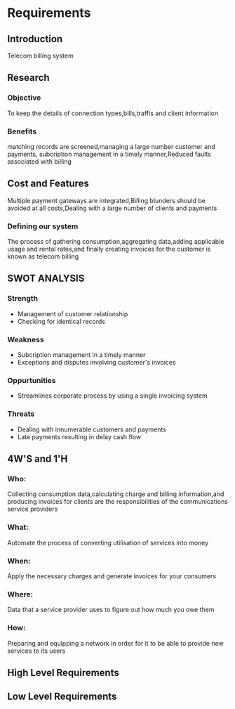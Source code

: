 # Requirements
## Introduction
Telecom billing system
## Research
### Objective
To keep the details of connection types,bills,traffis and client information
### Benefits
 matching records are screened,managing a large number customer and payments, subcription management in a timely manner,Reduced faults associated with billing
## Cost and Features
Multiple payment gateways are integrated,Billing blunders should be avoided at all costs,Dealing with a large number of clients and payments
### Defining our system
 The process of gathering consumption,aggregating data,adding applicable usage and rental rates,and finally creating invoices for the customer is known as telecom billing 
## SWOT ANALYSIS
### Strength
 * Management of customer relationship
 * Checking for identical records
### Weakness
 * Subcription management in a timely manner
 * Exceptions and disputes involving customer's invoices
### Oppurtunities
 * Streamlines corporate process by using a single invoicing system 
 ### Threats
* Dealing with innumerable customers and payments
* Late payments resulting in delay cash flow
## 4W'S and 1'H
### Who:
 Collecting consumption data,calculating charge and billing information,and producing invoices for clients are the responsibilities of the communications service providers
### What:
 Automate the process of converting utilisation of services into money
### When:
  Apply the necessary charges and generate invoices for your consumers
### Where:
 Data that a service provider uses to figure out how much you owe them
### How:
 Preparing and equipping a network in order for it to be able to provide new services to its users
## High Level Requirements

## Low Level Requirements
 